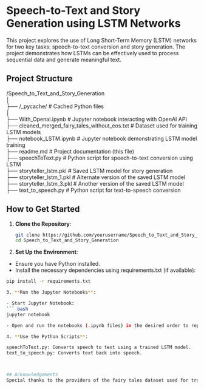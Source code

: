 # Speech-to-Text and Story Generation using LSTM Networks

This project explores the use of Long Short-Term Memory (LSTM) networks for two key tasks: speech-to-text conversion and story generation. The project demonstrates how LSTMs can be effectively used to process sequential data and generate meaningful text.

## Project Structure
/Speech_to_Text_and_Story_Generation  
│  
├── /_pycache/                                              # Cached Python files  
│  
├── With_Openai.ipynb                                       # Jupyter notebook interacting with OpenAI API  
├── cleaned_merged_fairy_tales_without_eos.txt              # Dataset used for training LSTM models  
├── notebook_LSTM.ipynb                                     # Jupyter notebook demonstrating LSTM model training  
├── readme.md                                               # Project documentation (this file)  
├── speechToText.py                                         # Python script for speech-to-text conversion using LSTM  
├── storyteller_lstm.pkl                                    # Saved LSTM model for story generation  
├── storyteller_lstm_1.pkl                                  # Alternate version of the saved LSTM model  
├── storyteller_lstm_3.pkl                                  # Another version of the saved LSTM model  
├── text_to_speech.py                                       # Python script for text-to-speech conversion  



## How to Get Started

1. **Clone the Repository**:
   ```bash
   git clone https://github.com/yourusername/Speech_to_Text_and_Story_Generation.git
   cd Speech_to_Text_and_Story_Generation

2. **Set Up the Environment**:

- Ensure you have Python installed.
- Install the necessary dependencies using requirements.txt (if available):
``` bash
pip install -r requirements.txt

3. **Run the Jupyter Notebooks**:

- Start Jupyter Notebook:
``` bash
jupyter notebook

- Open and run the notebooks (.ipynb files) in the desired order to reproduce the results.

4. **Use the Python Scripts**:

speechToText.py: Converts speech to text using a trained LSTM model.
text_to_speech.py: Converts text back into speech.



## Acknowledgements
Special thanks to the providers of the fairy tales dataset used for training the LSTM models.

